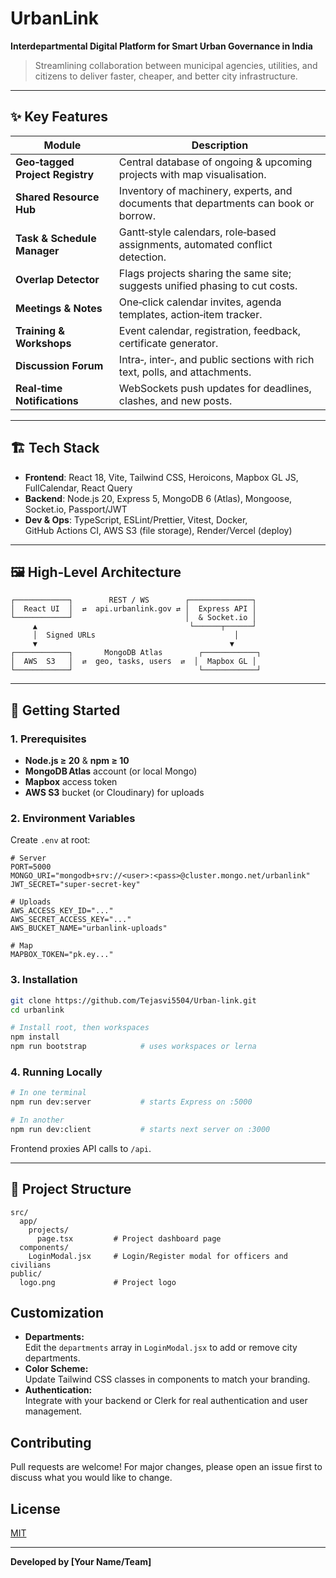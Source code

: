# UrbanLink

**Interdepartmental Digital Platform for Smart Urban Governance in India**

> Streamlining collaboration between municipal agencies, utilities, and citizens to deliver faster, cheaper, and better city infrastructure.

---

## ✨ Key Features

| Module                          | Description                                                                         |
| ------------------------------- | ----------------------------------------------------------------------------------- |
| **Geo‑tagged Project Registry** | Central database of ongoing & upcoming projects with map visualisation.             |
| **Shared Resource Hub**         | Inventory of machinery, experts, and documents that departments can book or borrow. |
| **Task & Schedule Manager**     | Gantt‑style calendars, role‑based assignments, automated conflict detection.        |
| **Overlap Detector**            | Flags projects sharing the same site; suggests unified phasing to cut costs.        |
| **Meetings & Notes**            | One‑click calendar invites, agenda templates, action‑item tracker.                  |
| **Training & Workshops**        | Event calendar, registration, feedback, certificate generator.                      |
| **Discussion Forum**            | Intra‑, inter‑, and public sections with rich text, polls, and attachments.         |
| **Real‑time Notifications**     | WebSockets push updates for deadlines, clashes, and new posts.                      |

---

## 🏗️ Tech Stack

* **Frontend**: React 18, Vite, Tailwind CSS, Heroicons, Mapbox GL JS, FullCalendar, React Query
* **Backend**: Node.js 20, Express 5, MongoDB 6 (Atlas), Mongoose, Socket.io, Passport/JWT
* **Dev & Ops**: TypeScript, ESLint/Prettier, Vitest, Docker, GitHub Actions CI, AWS S3 (file storage), Render/Vercel (deploy)

---

## 🖼️ High‑Level Architecture

```
┌────────────┐        REST / WS        ┌──────────────┐
│  React UI  │  ⇄  api.urbanlink.gov ⇄ │  Express API │
└────────────┘                         │  & Socket.io │
     ▲                                  └──────┬──────┘
     │  Signed URLs                               │
     ▼                                           ▼
┌────────────┐       MongoDB Atlas        ┌────────────┐
│  AWS  S3   │  ⇄  geo, tasks, users  ⇄  │  Mapbox GL │
└────────────┘                            └────────────┘
```

---

## 🚀 Getting Started

### 1. Prerequisites

* **Node.js ≥ 20** & **npm ≥ 10**
* **MongoDB Atlas** account (or local Mongo)
* **Mapbox** access token
* **AWS S3** bucket (or Cloudinary) for uploads

### 2. Environment Variables

Create `.env` at root:

```env
# Server
PORT=5000
MONGO_URI="mongodb+srv://<user>:<pass>@cluster.mongo.net/urbanlink"
JWT_SECRET="super‑secret‑key"

# Uploads
AWS_ACCESS_KEY_ID="..."
AWS_SECRET_ACCESS_KEY="..."
AWS_BUCKET_NAME="urbanlink‑uploads"

# Map
MAPBOX_TOKEN="pk.ey..."
```

### 3. Installation

```bash
git clone https://github.com/Tejasvi5504/Urban-link.git
cd urbanlink

# Install root, then workspaces
npm install
npm run bootstrap            # uses workspaces or lerna
```

### 4. Running Locally

```bash
# In one terminal
npm run dev:server           # starts Express on :5000

# In another
npm run dev:client           # starts next server on :3000
```

Frontend proxies API calls to `/api`.

---

## 📂 Project Structure

```
src/
  app/
    projects/
      page.tsx         # Project dashboard page
  components/
    LoginModal.jsx     # Login/Register modal for officers and civilians
public/
  logo.png             # Project logo
```

## Customization

- **Departments:**  
  Edit the `departments` array in `LoginModal.jsx` to add or remove city departments.
- **Color Scheme:**  
  Update Tailwind CSS classes in components to match your branding.
- **Authentication:**  
  Integrate with your backend or Clerk for real authentication and user management.

## Contributing

Pull requests are welcome! For major changes, please open an issue first to discuss what you would like to change.

## License

[MIT](LICENSE)

---

**Developed by [Your Name/Team]**